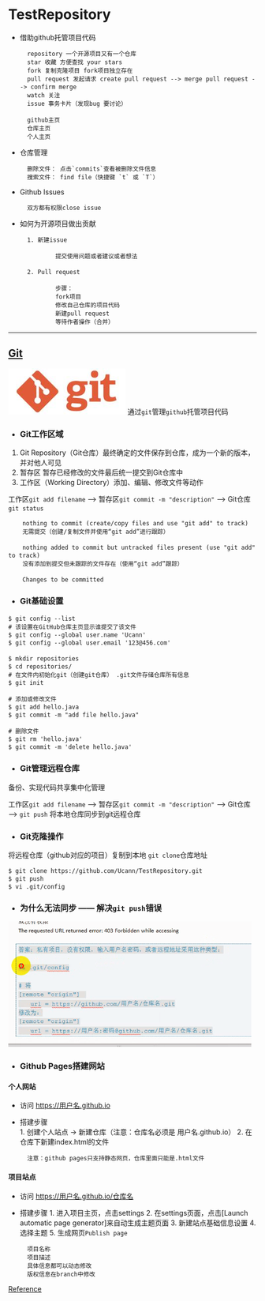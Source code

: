 # TestRepository

- 借助github托管项目代码

        repository 一个开源项目又有一个仓库
        star 收藏 方便查找 your stars
        fork 复制克隆项目 fork项目独立存在
        pull request 发起请求 create pull request --> merge pull request --> confirm merge
        watch 关注
        issue 事务卡片（发现bug 要讨论）

        github主页
        仓库主页
        个人主页

- 仓库管理

        删除文件： 点击`commits`查看被删除文件信息
        搜索文件： find file（快捷键 `t` 或 `T`）

- Github Issues
        
        双方都有权限close issue

- 如何为开源项目做出贡献

        1. 新建issue 

                提交使用问题或者建议或者想法

        2. Pull request 

                步骤：
                fork项目
                修改自己仓库的项目代码
                新建pull request
                等待作者操作（合并）

---

## [Git](https://git-scm.com/download/win)  
![Git Logo](images/gitlogo.jpg)
通过`git`管理`github`托管项目代码
        
- ### Git工作区域
1. Git Repository（Git仓库）最终确定的文件保存到仓库，成为一个新的版本，并对他人可见
2. 暂存区 暂存已经修改的文件最后统一提交到Git仓库中
3. 工作区（Working Directory）添加、编辑、修改文件等动作  

工作区`git add filename` --> 暂存区`git commit -m "description"` --> Git仓库  
`git status`

        nothing to commit (create/copy files and use "git add" to track)
        无需提交（创建/复制文件并使用“git add”进行跟踪）
        
        nothing added to commit but untracked files present (use "git add" to track)
        没有添加到提交但未跟踪的文件存在（使用“git add”跟踪）
        
        Changes to be committed

- ### Git基础设置

``` git
$ git config --list
# 该设置在GitHub仓库主页显示谁提交了该文件
$ git config --global user.name 'Ucann'
$ git config --global user.email '123@456.com'

$ mkdir repositories
$ cd repositories/
# 在文件内初始化git（创建git仓库） .git文件存储仓库所有信息
$ git init

# 添加或修改文件
$ git add hello.java
$ git commit -m "add file hello.java"

# 删除文件
$ git rm 'hello.java'
$ git commit -m 'delete hello.java'

```

- ### Git管理远程仓库
备份、实现代码共享集中化管理

工作区`git add filename` --> 暂存区`git commit -m "description"` --> Git仓库  
--> `git push` 将本地仓库同步到git远程仓库

- ### Git克隆操作
将远程仓库（github对应的项目）复制到本地 `git clone`仓库地址

```git
$ git clone https://github.com/Ucann/TestRepository.git
$ git push
$ vi .git/config
```

- ### 为什么无法同步 —— 解决`git push`错误
![](images/403forbidden.png)

- ### Github Pages搭建网站
#### 个人网站  
- 访问 https://用户名.github.io
- 搭建步骤  
        1. 创建个人站点 -> 新建仓库（注意：仓库名必须是 用户名.github.io）
        2. 在仓库下新建index.html的文件  
        
        注意：github pages只支持静态网页，仓库里面只能是.html文件        
  
#### 项目站点
- 访问 https://用户名.github.io/仓库名
- 搭建步骤
        1. 进入项目主页，点击settings
        2. 在settings页面，点击[Launch automatic page generator]来自动生成主题页面
        3. 新建站点基础信息设置
        4. 选择主题
        5. 生成网页`Publish page`
       
        项目名称
        项目描述
        具体信息都可以动态修改
        版权信息在branch中修改


[Reference](https://github.com/yezhaodan/-Git/blob/master/GitLearning.md)
